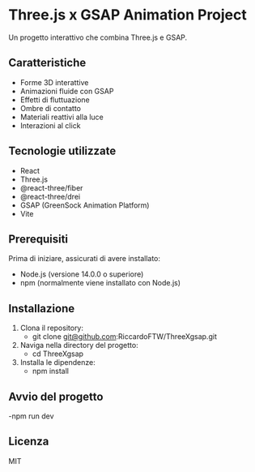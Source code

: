 # Three.js x GSAP Animation Project

Un progetto interattivo che combina Three.js e GSAP.

## Caratteristiche
- Forme 3D interattive
- Animazioni fluide con GSAP
- Effetti di fluttuazione
- Ombre di contatto
- Materiali reattivi alla luce
- Interazioni al click

## Tecnologie utilizzate
- React
- Three.js
- @react-three/fiber
- @react-three/drei
- GSAP (GreenSock Animation Platform)
- Vite

## Prerequisiti
Prima di iniziare, assicurati di avere installato:
- Node.js (versione 14.0.0 o superiore)
- npm (normalmente viene installato con Node.js)

## Installazione
1. Clona il repository:
   - git clone git@github.com:RiccardoFTW/ThreeXgsap.git
2. Naviga nella directory del progetto:
   - cd ThreeXgsap
3. Installa le dipendenze:
   - npm install

## Avvio del progetto
-npm run dev

## Licenza
MIT

